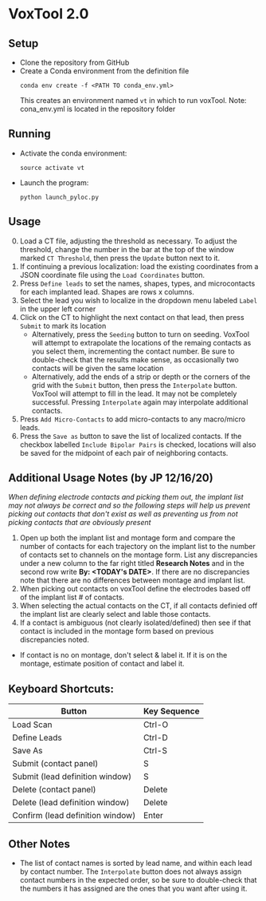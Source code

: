 # VoxTool 2.0


## Setup

- Clone the repository from GitHub
- Create a Conda environment from the definition file
  ```
  conda env create -f <PATH TO conda_env.yml>
  ```
  This creates an environment named `vt` in which to run voxTool.
  Note: cona_env.yml is located in the repository folder

## Running

- Activate the conda environment:
  ```
  source activate vt
  ```
- Launch the program:
  ```
  python launch_pyloc.py
  ```

## Usage
0. Load a CT file, adjusting the threshold as necessary. To adjust the
   threshold, change the number in the bar at the top of the window
   marked ```CT Threshold```, then press the ```Update``` button next to it.
1. If continuing a previous localization: load the existing coordinates
   from a JSON coordinate file using the ```Load Coordinates``` button.
2. Press ```Define leads``` to set the names, shapes, types, and microcontacts
   for each implanted lead. Shapes are rows x columns.
3. Select the lead you wish to localize in the dropdown menu labeled ```Label```
   in the upper left corner
4. Click on the CT to highlight the next contact on that lead, then press
   ```Submit``` to mark its location
   - Alternatively, press the ```Seeding``` button to turn on seeding. VoxTool
     will attempt to extrapolate the locations of the remaing contacts
     as you select them, incrementing the contact number. Be sure to double-check that
     the results make sense, as occasionally two contacts
     will be given the same location
   - Alternatively, add the ends of a strip or depth
     or the corners of the grid with the ```Submit``` button, then press
     the ```Interpolate``` button. VoxTool will attempt to fill in the lead.
     It may not be completely successful. Pressing ```Interpolate``` again
     may interpolate additional contacts.
5. Press ```Add Micro-Contacts``` to add micro-contacts to any macro/micro leads.
6. Press the ```Save as``` button to save the list of localized contacts.
   If the checkbox labelled ```Include Bipolar Pairs``` is checked, locations
   will also be saved for the midpoint of each pair of neighboring contacts.

## Additional Usage Notes (by JP 12/16/20) 
*When defining electrode contacts and picking them out, the implant list may not always be correct and so the following steps will help us prevent picking out contacts that don't exist as well as preventing us from not picking contacts that are obviously present*
1. Open up both the implant list and montage form and compare the number of contacts for each trajectory on the implant list to the number of contacts set to channels on the montage form. List any discrepancies under a new column to the far right titled **Research Notes** and in the second row write **By: <YOUR INITIALS>  <TODAY's DATE>**. If there are no discrepancies note that there are no differences between montage and implant list.
2. When picking out contacts on voxTool define the electrodes based off of the implant list # of contacts.
3. When selecting the actual contacts on the CT, if all contacts definied off the implant list are clearly select and lable those contacts.
4. If a contact is ambiguous (not clearly isolated/defined) then see if that contact is included in the montage form based on previous discrepancies noted.
  * If contact is no on montage, don't select & label it. If it is on the montage, estimate position of contact and label it.


## Keyboard Shortcuts:

Button | Key Sequence
------ |  ------------
Load Scan | Ctrl-O
Define Leads | Ctrl-D
Save As | Ctrl-S
Submit (contact panel) | S
Submit (lead definition window) | S
Delete (contact panel)| Delete
Delete (lead definition window)| Delete
Confirm (lead definition window) | Enter

## Other Notes
* The list of contact names is sorted by lead name, and within each 
lead by contact number. The ```Interpolate``` button does not always assign
contact numbers in the expected order, so be sure to double-check 
that the numbers it has assigned are the ones that you want after using 
it. 

